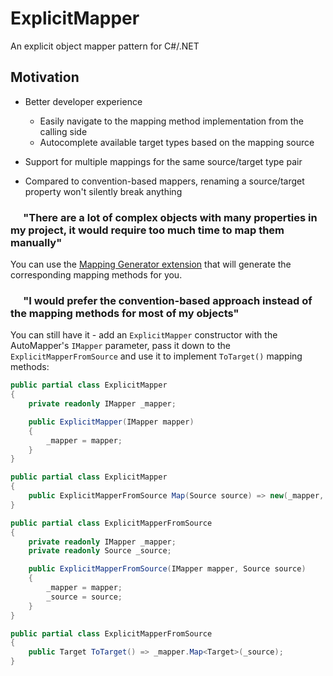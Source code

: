 # ExplicitMapper

An explicit object mapper pattern for C#/.NET

## Motivation

* Better developer experience
    * Easily navigate to the mapping method implementation from the calling side
    * Autocomplete available target types based on the mapping source

* Support for multiple mappings for the same source/target type pair

* Compared to convention-based mappers, renaming a source/target property won't silently break anything

### &emsp; "There are a lot of complex objects with many properties in my project, it would require too much time to map them manually"

You can use the [Mapping Generator extension](https://marketplace.visualstudio.com/items?itemName=54748ff9-45fc-43c2-8ec5-cf7912bc3b84.MappingGenerator2022) that will generate the corresponding mapping methods for you.

### &emsp; "I would prefer the convention-based approach instead of the mapping methods for most of my objects"

You can still have it - add an `ExplicitMapper` constructor with the AutoMapper's `IMapper` parameter, pass it down to the `ExplicitMapperFromSource` and use it to implement `ToTarget()` mapping methods:

```csharp
public partial class ExplicitMapper
{
    private readonly IMapper _mapper;

    public ExplicitMapper(IMapper mapper)
    {
        _mapper = mapper;
    }
}
```

```csharp
public partial class ExplicitMapper
{
    public ExplicitMapperFromSource Map(Source source) => new(_mapper, source);
}

public partial class ExplicitMapperFromSource
{
    private readonly IMapper _mapper;
    private readonly Source _source;

    public ExplicitMapperFromSource(IMapper mapper, Source source)
    {
        _mapper = mapper;
        _source = source;
    }
}
```

```csharp
public partial class ExplicitMapperFromSource
{
    public Target ToTarget() => _mapper.Map<Target>(_source);
}
```
